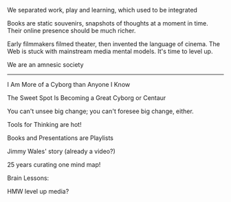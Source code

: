We separated work, play and learning, which used to be integrated

Books are static souvenirs, snapshots of thoughts at a moment in time. Their online presence should be much richer. 

Early filmmakers filmed theater, then invented the language of cinema. The Web is stuck with mainstream media mental models. It's time to level up. 

We are an amnesic society

-------------

I Am More of a Cyborg than Anyone I Know

The Sweet Spot Is Becoming a Great Cyborg or Centaur



You can't unsee big change; you can't foresee big change, either. 

Tools for Thinking are hot! 

Books and Presentations are Playlists 

Jimmy Wales' story (already a video?)

25 years curating one mind map!

Brain Lessons: 

HMW level up media? 



